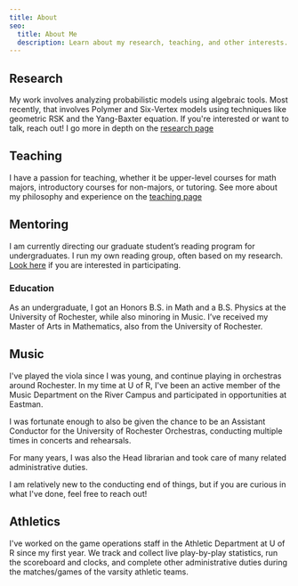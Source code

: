 ```yaml
---
title: About
seo:
  title: About Me
  description: Learn about my research, teaching, and other interests.
---
```


## Research

My work involves analyzing probabilistic models using algebraic tools. Most recently, that involves Polymer and Six-Vertex models using techniques like geometric RSK and the Yang-Baxter equation. If you're interested or want to talk, reach out! I go more in depth on the [research page](/PortfolioSite/research)

## Teaching

I have a passion for teaching, whether it be upper-level courses for math majors, introductory courses for non-majors, or tutoring. See more about my philosophy and experience on the [teaching page](/PortfolioSite/teaching)

## Mentoring

I am currently directing our graduate student’s reading program for undergraduates. I run my own reading group, often based on my research. [Look here](/PortfolioSite/mentoring) if you are interested in participating.

### Education

As an undergraduate, I got an Honors B.S. in Math and a B.S. Physics at the University of Rochester, while also minoring in Music.
I’ve received my Master of Arts in Mathematics, also from the University of Rochester.

## Music

I've played the viola since I was young, and continue playing in orchestras around Rochester. In my time at U of R, I've been an active member of the Music Department on the River Campus and participated in opportunities at Eastman.

I was fortunate enough to also be given the chance to be an Assistant Conductor for the University of Rochester Orchestras, conducting multiple times in concerts and rehearsals.

For many years, I was also the Head librarian and took care of many related administrative duties.

I am relatively new to the conducting end of things, but if you are curious in what I've done, feel free to reach out!

## Athletics

I've worked on the game operations staff in the Athletic Department at U of R since my first year. We track and collect live play-by-play statistics, run the scoreboard and clocks, and complete other administrative duties during the matches/games of the varsity athletic teams.
